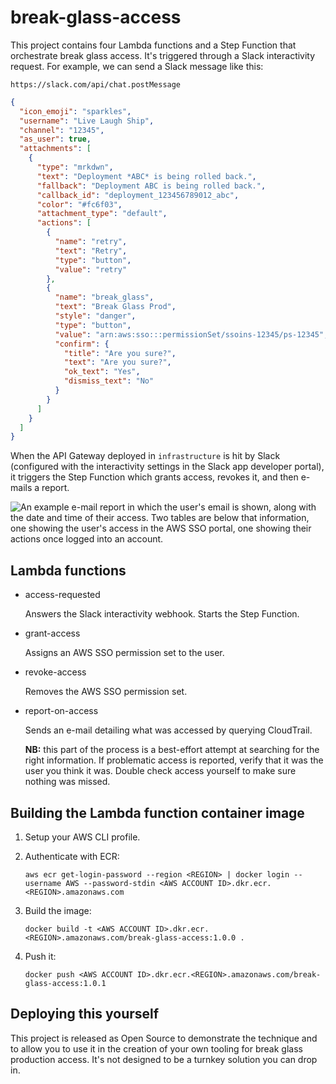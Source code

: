 # break-glass-access

This project contains four Lambda functions and a Step Function that orchestrate
break glass access. It's triggered through a Slack interactivity request. For
example, we can send a Slack message like this:

```
https://slack.com/api/chat.postMessage
```

```json
{
  "icon_emoji": "sparkles",
  "username": "Live Laugh Ship",
  "channel": "12345",
  "as_user": true,
  "attachments": [
    {
      "type": "mrkdwn",
      "text": "Deployment *ABC* is being rolled back.",
      "fallback": "Deployment ABC is being rolled back.",
      "callback_id": "deployment_123456789012_abc",
      "color": "#fc6f03",
      "attachment_type": "default",
      "actions": [
        {
          "name": "retry",
          "text": "Retry",
          "type": "button",
          "value": "retry"
        },
        {
          "name": "break_glass",
          "text": "Break Glass Prod",
          "style": "danger",
          "type": "button",
          "value": "arn:aws:sso:::permissionSet/ssoins-12345/ps-12345",
          "confirm": {
            "title": "Are you sure?",
            "text": "Are you sure?",
            "ok_text": "Yes",
            "dismiss_text": "No"
          }
        }
      ]
    }
  ]
}
```

When the API Gateway deployed in `infrastructure` is hit by Slack (configured
with the interactivity settings in the Slack app developer portal), it triggers
the Step Function which grants access, revokes it, and then e-mails a report.

![An example e-mail report in which the user's email is shown, along with 
the date and time of their access. Two tables are below that information, 
one showing the user's access in the AWS SSO portal, one showing their 
actions once logged into an account.](./images/access-report.png)

## Lambda functions

* access-requested

    Answers the Slack interactivity webhook. Starts the Step Function.

* grant-access

    Assigns an AWS SSO permission set to the user.

* revoke-access

    Removes the AWS SSO permission set.

* report-on-access

    Sends an e-mail detailing what was accessed by querying CloudTrail.

    **NB:** this part of the process is a best-effort attempt at searching for
    the right information. If problematic access is reported, verify that it was
    the user you think it was. Double check access yourself to make sure nothing
    was missed.

## Building the Lambda function container image

1. Setup your AWS CLI profile.

2. Authenticate with ECR:

    ```
    aws ecr get-login-password --region <REGION> | docker login --username AWS --password-stdin <AWS ACCOUNT ID>.dkr.ecr.<REGION>.amazonaws.com
    ```

3. Build the image:

    ```
    docker build -t <AWS ACCOUNT ID>.dkr.ecr.<REGION>.amazonaws.com/break-glass-access:1.0.0 .
    ```

4. Push it:

    ```
    docker push <AWS ACCOUNT ID>.dkr.ecr.<REGION>.amazonaws.com/break-glass-access:1.0.1
    ```

## Deploying this yourself

This project is released as Open Source to demonstrate the technique and to
allow you to use it in the creation of your own tooling for break glass
production access. It's not designed to be a turnkey solution you can drop in.
